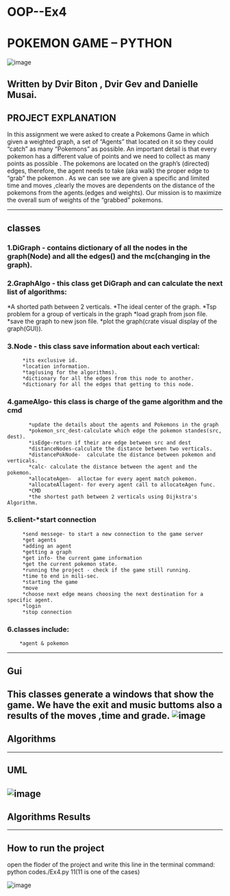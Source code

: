 
# OOP--Ex4
# POKEMON GAME – PYTHON
![image](https://user-images.githubusercontent.com/92378800/148260320-c740a7f5-ddf1-498e-bd29-94911c4e2d84.png)


## Written by Dvir Biton , Dvir Gev and Danielle Musai.

## PROJECT EXPLANATION

In this assignment  we were asked to create a Pokemons Game in which given a weighted graph, a set of “Agents” that located on it so they could “catch” as many “Pokemons” as possible.
An important detail is that every pokemon has a different value of points  and we need to collect as many points as possible .
The pokemons are located on the graph’s (directed) edges, therefore, the agent needs to take (aka walk) the proper edge to “grab” the pokemon .
As we can see we are given a specific and limited time and moves ,clearly the moves are dependents on the distance of the pokemons from the agents.(edges and weights).
Our mission is to maximize the overall sum of weights of the “grabbed” pokemons.

----
## classes

### 1.DiGraph - contains dictionary of all the nodes in the graph(Node) and all the edges() and the mc(changing in the graph).

### 2.GraphAlgo - this class get DiGraph and can calculate the next list of algorithms:
*A shorted path between 2 verticals.
             *The ideal center of the graph.
             *Tsp problem for a group of verticals in the graph
             *load graph from json file.
             *save the graph to new json file.
             *plot the graph(crate visual display of the graph(GUI)).

### 3.Node - this class save information about each vertical:
         *its exclusive id.
         *location information.
         *tag(using for the algorithms).
         *dictionary for all the edges from this node to another.
         *dictionary for all the edges that getting to this node.

### 4.gameAlgo- this class is charge of the game algorithm and the cmd
           *update the details about the agents and Pokemons in the graph
           *pokemon_src_dest-calculate which edge the pokemon standes(src, dest).
           *isEdge-return if their are edge between src and dest
           *distanceNodes-calculate the distance between two verticals.
           *distancePokNode-  calculate the distance between pokemon and verticals.
           *calc- calculate the distance between the agent and the pokemon.
           *allocateAgen-  alloctae for every agent match pokemon.
           *allocateAllagent- for every agent call to allocateAgen func.
           *CMD
           *the shortest path between 2 verticals using Dijkstra's Algorithm.

### 5.client-*start connection
         *send messege- to start a new connection to the game server
         *get agents
         *adding an agent
         *getting a graph
         *get info- the current game information
         *get the current pokemon state.
         *running the project - check if the game still running.
         *time to end in mili-sec.
         *starting the game 
         *move
         *choose next edge means choosing the next destination for a specific agent.
         *login
         *stop connection

### 6.classes include: 
        *agent & pokemon
-----
## Gui
This classes generate a windows that show the game.
We have the exit and music buttoms also a results of the moves ,time and grade. 
![image](https://user-images.githubusercontent.com/92378800/148246637-1c7fe8ac-5531-4a0b-8d05-651b6a56c333.png)
-----
## Algorithms
-----
## UML

![image](https://user-images.githubusercontent.com/92378800/148247697-b445d322-1915-443b-a8a2-eecd0fc4496c.png)
----
## Algorithms Results

----
## How to run the project
open the floder of the project and write this line in the terminal command:
python codes./Ex4.py 11(11 is one of the cases)

![image](https://user-images.githubusercontent.com/92378800/148261828-9a3d3395-09b4-4c0e-a500-e3ff06c1ad0c.png)




